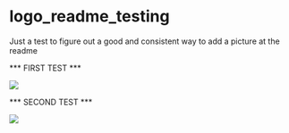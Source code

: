 # logo_readme_testing
Just a test to figure out a good and consistent way to add a picture at the readme

*** FIRST TEST ***

![](https://motionlab.berlin/wp-content/themes/motion-lab-berlin/images/scroll-logo.png)

*** SECOND TEST ***

![](https://cdn.evbuc.com/eventlogos/162513592/motionlablogoneu.png)
